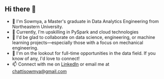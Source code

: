 ## Hi there 👋




- 🌱 I'm Sowmya, a Master's graduate in Data Analytics Engineering from Northeastern University.
- 💬 Currently, I'm upskilling in PySpark and cloud technologies
- 👯 I'd be glad to collaborate on data science, engineering, or machine learning projects—especially those with a focus on mechanical engineering.
- 🤔 I'm on the lookout for full-time opportunities in the data field. If you know of any, I'd love to connect!
- 📫 Connect with me on [LinkedIn](https://www.linkedin.com/in/csowmya/) or email me at [chattisowmya@gmail.com](mailto:chattisowmya@gmail.com)


